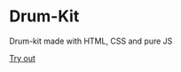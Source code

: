 # Drum-Kit
 
Drum-kit made with HTML, CSS and pure JS

[Try out](https://abhyaskanaujia.github.io/Drum-Kit/)
